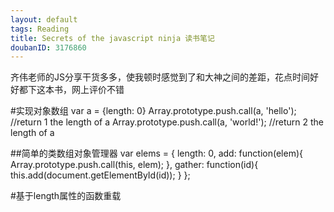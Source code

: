 ```yaml
---
layout: default
tags: Reading
title: Secrets of the javascript ninja 读书笔记
doubanID: 3176860
---
```

齐伟老师的JS分享干货多多，使我顿时感觉到了和大神之间的差距，花点时间好好都下这本书，网上评价不错

#实现对象数组
    var a = {length: 0}
    Array.prototype.push.call(a, 'hello');  //return 1 the length of a 
    Array.prototype.push.call(a, 'world!'); //return 2 the length of a

##简单的类数组对象管理器
    var elems = {
      length: 0,
      add: function(elem){
        Array.prototype.push.call(this, elem);
      },
      gather: function(id){
        this.add(document.getElementById(id));
      }
    };

#基于length属性的函数重载
